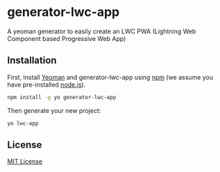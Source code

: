 # generator-lwc-app

A yeoman generator to easily create an LWC PWA (Lightning Web Component based Progressive Web App)

## Installation

First, install [Yeoman](http://yeoman.io) and generator-lwc-app using [npm](https://www.npmjs.com/) (we assume you have pre-installed [node.js](https://nodejs.org/)).

```bash
npm install -g yo generator-lwc-app
```

Then generate your new project:

```bash
yo lwc-app
```

## License

[MIT License](./LICENSE)

[npm-image]: https://badge.fury.io/js/generator-lwc-app.svg
[npm-url]: https://npmjs.org/package/generator-lwc-app
[travis-image]: https://travis-ci.com/jsmithdev/generator-lwc-app.svg?branch=master
[travis-url]: https://travis-ci.com/jsmithdev/generator-lwc-app
[daviddm-image]: https://david-dm.org/jsmithdev/generator-lwc-app.svg?theme=shields.io
[daviddm-url]: https://david-dm.org/jsmithdev/generator-lwc-app
[coveralls-image]: https://coveralls.io/repos/jsmithdev/generator-lwc-app/badge.svg
[coveralls-url]: https://coveralls.io/r/jsmithdev/generator-lwc-app
